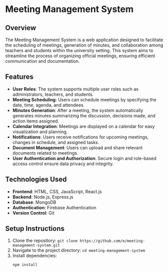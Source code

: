 # Meeting Management System
## Overview
The Meeting Management System is a web application designed to facilitate the scheduling of meetings, generation of minutes, and collaboration among teachers and students within the university setting. This system aims to streamline the process of organizing official meetings, ensuring efficient communication and documentation.

## Features
- **User Roles**: The system supports multiple user roles such as administrators, teachers, and students.
- **Meeting Scheduling**: Users can schedule meetings by specifying the date, time, agenda, and attendees.
- **Minutes Generation**: After a meeting, the system automatically generates minutes summarizing the discussion, decisions made, and action items assigned.
- **Calendar Integration**: Meetings are displayed on a calendar for easy visualization and planning.
- **Notifications**: Users receive notifications for upcoming meetings, changes in schedule, and assigned tasks.
- **Document Management**: Users can upload and share relevant documents related to meetings.
- **User Authentication and Authorization**: Secure login and role-based access control ensure data privacy and integrity.

## Technologies Used
- **Frontend**: HTML, CSS, JavaScript, React.js
- **Backend**: Node.js, Express.js
- **Database**: MongoDB
- **Authentication**: Firebase Authentication
- **Version Control**: Git

## Setup Instructions
1. Clone the repository: `git clone https://github.com/e/meeting-management-system.git`
2. Navigate to the project directory: `cd meeting-management-system`
3. Install dependencies:
   ```bash
   npm install



